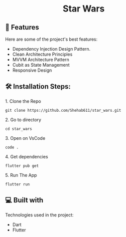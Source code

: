 <h1 align="center" id="title">Star Wars</h1>

<h2>🧐 Features</h2>

Here are some of the project's best features:

*   Dependency Injection Design Pattern.
*   Clean Architecture Principles
*   MVVM Architecture Pattern
*   Cubit as State Management
*   Responsive Design

<h2>🛠️ Installation Steps:</h2>

<p>1. Clone the Repo</p>

```
git clone https://github.com/Shehab611/star_wars.git
```

<p>2. Go to directory</p>

```
cd star_wars
```

<p>3. Open on VsCode</p>

```
code .
```

<p>4. Get dependencies</p>

```
flutter pub get
```

<p>5. Run The App</p>

```
flutter run
```

  
  
<h2>💻 Built with</h2>

Technologies used in the project:

*   Dart
*   Flutter
